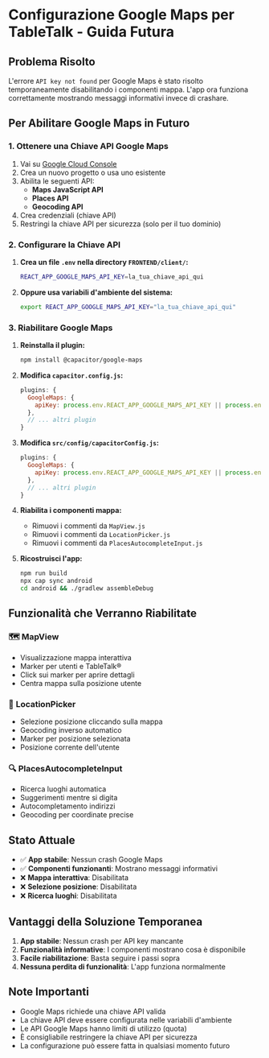 # Configurazione Google Maps per TableTalk - Guida Futura

## Problema Risolto

L'errore `API key not found` per Google Maps è stato risolto temporaneamente disabilitando i componenti mappa. L'app ora funziona correttamente mostrando messaggi informativi invece di crashare.

## Per Abilitare Google Maps in Futuro

### 1. Ottenere una Chiave API Google Maps

1. Vai su [Google Cloud Console](https://console.cloud.google.com/)
2. Crea un nuovo progetto o usa uno esistente
3. Abilita le seguenti API:
   - **Maps JavaScript API**
   - **Places API**
   - **Geocoding API**
4. Crea credenziali (chiave API)
5. Restringi la chiave API per sicurezza (solo per il tuo dominio)

### 2. Configurare la Chiave API

1. **Crea un file `.env` nella directory `FRONTEND/client/`:**
   ```bash
   REACT_APP_GOOGLE_MAPS_API_KEY=la_tua_chiave_api_qui
   ```

2. **Oppure usa variabili d'ambiente del sistema:**
   ```bash
   export REACT_APP_GOOGLE_MAPS_API_KEY="la_tua_chiave_api_qui"
   ```

### 3. Riabilitare Google Maps

1. **Reinstalla il plugin:**
   ```bash
   npm install @capacitor/google-maps
   ```

2. **Modifica `capacitor.config.js`:**
   ```javascript
   plugins: {
     GoogleMaps: {
       apiKey: process.env.REACT_APP_GOOGLE_MAPS_API_KEY || process.env.MAPS_API_KEY || ''
     },
     // ... altri plugin
   }
   ```

3. **Modifica `src/config/capacitorConfig.js`:**
   ```javascript
   plugins: {
     GoogleMaps: {
       apiKey: process.env.REACT_APP_GOOGLE_MAPS_API_KEY || process.env.MAPS_API_KEY || ''
     },
     // ... altri plugin
   }
   ```

4. **Riabilita i componenti mappa:**
   - Rimuovi i commenti da `MapView.js`
   - Rimuovi i commenti da `LocationPicker.js`
   - Rimuovi i commenti da `PlacesAutocompleteInput.js`

5. **Ricostruisci l'app:**
   ```bash
   npm run build
   npx cap sync android
   cd android && ./gradlew assembleDebug
   ```

## Funzionalità che Verranno Riabilitate

### 🗺️ **MapView**
- Visualizzazione mappa interattiva
- Marker per utenti e TableTalk®
- Click sui marker per aprire dettagli
- Centra mappa sulla posizione utente

### 📍 **LocationPicker**
- Selezione posizione cliccando sulla mappa
- Geocoding inverso automatico
- Marker per posizione selezionata
- Posizione corrente dell'utente

### 🔍 **PlacesAutocompleteInput**
- Ricerca luoghi automatica
- Suggerimenti mentre si digita
- Autocompletamento indirizzi
- Geocoding per coordinate precise

## Stato Attuale

- ✅ **App stabile**: Nessun crash Google Maps
- ✅ **Componenti funzionanti**: Mostrano messaggi informativi
- ❌ **Mappa interattiva**: Disabilitata
- ❌ **Selezione posizione**: Disabilitata
- ❌ **Ricerca luoghi**: Disabilitata

## Vantaggi della Soluzione Temporanea

1. **App stabile**: Nessun crash per API key mancante
2. **Funzionalità informative**: I componenti mostrano cosa è disponibile
3. **Facile riabilitazione**: Basta seguire i passi sopra
4. **Nessuna perdita di funzionalità**: L'app funziona normalmente

## Note Importanti

- Google Maps richiede una chiave API valida
- La chiave API deve essere configurata nelle variabili d'ambiente
- Le API Google Maps hanno limiti di utilizzo (quota)
- È consigliabile restringere la chiave API per sicurezza
- La configurazione può essere fatta in qualsiasi momento futuro
